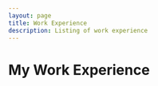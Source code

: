 ```yaml
---
layout: page
title: Work Experience
description: Listing of work experience
---
```


# My Work Experience